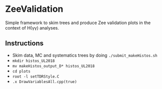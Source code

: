# ZeeValidation
Simple framework to skim trees and produce Zee validation plots in the context of H(γγ) analyses.

## Instructions
* Skim data, MC and systematics trees by doing `./submit_makeHistos.sh`
* `mkdir histos_UL2018`
* `mv makeHistos_output_D* histos_UL2018`
* `cd plots`
* `root -l setTDRStyle.C`
* `.x DrawVariablesAll.cpp(true)`
